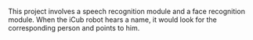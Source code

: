 This project involves a speech recognition module and a face recognition module. When the iCub robot hears a name, it would look for the corresponding person and points to him.
